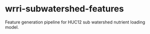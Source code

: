 # wrri-subwatershed-features
Feature generation pipeline for HUC12 sub watershed nutrient loading model. 
